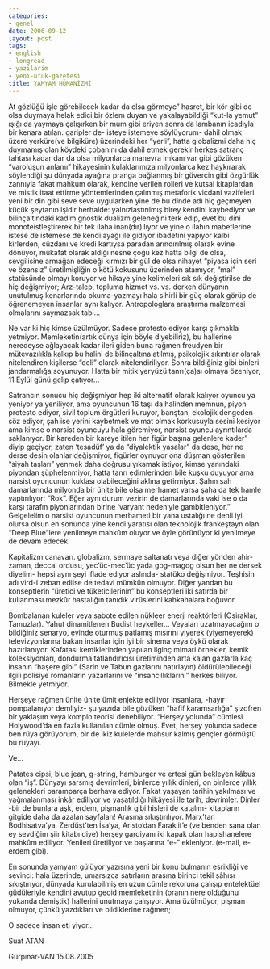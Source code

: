 ```yaml
---
categories:
- genel
date: 2006-09-12
layout: post
tags:
- english
- longread
- yazilarim
- yeni-ufuk-gazetesi
title: YAMYAM HÜMANİZMİ
---
```


At gözlüğü işle görebilecek kadar da olsa görmeye” hasret, bir kör gibi de olsa duymaya helak edici bir özlem duyan ve yakalayabildiği “kut-la yemut” ışığı da yaymaya çalışırken bir mum gibi eriyen sonra da lambanın icadıyla bir kenara atılan. garipler de- isteye istemeye söylüyorum- dahil olmak üzere yerküre(ve bilgiküre) üzerindeki her “yerli”, hatta globalizmi daha hiç duymamış olan köydeki çobanını da dahil etmek gerekir herkes satranç tahtası kadar dar da olsa milyonlarca manevra imkanı var gibi gözüken “varoluşun anlamı” hikayesinin kulaklarımıza milyonlarca kez haykırarak söylendiği şu dünyada ayağına pranga bağlanmış bir güvercin gibi özgürlük zannıyla fakat mahkum olarak, kendine verilen rolleri ve kutsal kitaplardan ve mistik itaat ettirme yöntemlerinden çalınmış metaforik vicdani vazifeleri yeni bir din gibi seve seve uygularken yine de bu dinde adı hiç geçmeyen küçük şeytanın işidir herhalde: yalnızlaştırılmış birey kendini kaybediyor ve bilinçaltındaki kadim gnostik dualizm geleneğini terk edip, evet bu dini monoteistleştirerek bir tek ilaha inan(dır)ılıyor ve yine o ilahın mabetlerine istese de istemese de kendi ayağı ile gidiyor ibadetini yapıyor kalbi kirlerden, cüzdanı ve kredi kartıysa paradan arındırılmış olarak evine dönüyor, mükafat olarak aldığı nesne çoğu kez hatta bilgi de olsa, sevgilisine armağan edeceği kırmızı bir gül de olsa nihayet “piyasa için seri ve özensiz” üretilmişliğin o kötü kokusunu üzerinden atamıyor, “mal” statüsünde olmayı koruyor ve hikaye yine kelimeleri sık sık değiştirilse de hiç değişmiyor; Arz-talep, topluma hizmet vs. vs. derken dünyanın unutulmuş kenarlarında okuma-yazmayı hala sihirli bir güç olarak görüp de öğrenemeyen insanlar aynı kalıyor. Antropologlara araştırma malzemesi olmalarını saymazsak tabi...

Ne var ki hiç kimse üzülmüyor. Sadece protesto ediyor karşı çıkmakla yetmiyor. Memleketin(artık dünya için böyle diyebiliriz), bu hallerine neredeyse ağlayacak kadar ileri giden buna rağmen freudyen bir mütevazılıkla kalkıp bu halini de bilinçaltına atılmış, psikolojik sıkıntılar olarak nitelendiren kişilerse “deli” olarak nitelendiriliyor. Sonra bildiğiniz gibi binleri jandarmalığa soyunuyor. Hatta bir mitik yeryüzü tanrı(ça)sı olmaya özeniyor, 11 Eylül günü gelip çatıyor...

Satrancın sonucu hiç değişmiyor hep iki alternatif olarak kalıyor oyuncu ya yeniyor ya yeniliyor, ama oyuncunun 16 taşı da halinden memnun, piyon protesto ediyor, sivil toplum örgütleri kuruyor, barıştan, ekolojik dengeden söz ediyor, şah ise yerini kaybetmek ve mat olmak korkusuyla sesini kesiyor ama kimse o narsist oyuncuyu hala göremiyor, narsist oyuncu ayrıntılarda saklanıyor. Bir kareden bir kareye itilen her figür başına gelenlere kader” diyip geçiyor, zaten ‘tesadüf’ ya da “diyalektik yasalar” da dese, her ne derse desin olanlar değişmiyor, figürler oynuyor ona düşman gösterilen “siyah taşları” yenmek daha doğrusu yıkamak istiyor, kimse yanındaki piyondan şüphelenmiyor, hatta tanrı edimlerinden bile kuşku duyuyor ama narsist oyuncunun kuklası olabileceğini aklına getirmiyor. Şahın şah damarlarında milyonda bir ünite bile olsa merhamet varsa şaha da tek hamle yaptırılıyor: “Rok”. Eğer aynı durum vezirin de damarlarında vaki ise o da karşı tarafın piyonlarından birine ‘varyant nedeniyle gambitleniyor.” Gelgelelim o narsist oyuncunun merhameti bir yana ustalığı ne denli iyi olursa olsun en sonunda yine kendi yaratısı olan teknolojik frankeştayn olan “Deep Blue”lere yenilmeye mahkûm oluyor ve öyle görünüyor ki yenilmeye de devam edecek.

Kapitalizm canavarı. globalizm, sermaye saltanatı veya diğer yönden ahir-zaman, deccal ordusu, yec’üc-mec’üc yada gog-magog olsun her ne dersek diyelim- hepsi aynı şeyi iflade ediyor aslında- statüko değişmiyor. Teşhisin adı vird-i zeban edilse de tedavi mümkün olmuyor. Diğer yandan bu konseptlerin “üretici ve tüketicilerinin” bu konseptleri iki satırda bir kullanması mezkûr hastalığın tanıdık virüslerini kahkahalara boğuvor.

Bombalanan kuleler veya sabote edilen nükleer enerji reaktörleri (Osiraklar, Tamuzlar). Yahut dinamitlenen Budist heykeller… Veyaları uzatmayacağım o bildiğiniz senaryo, evinde oturmuş patlamış mısırını yiyerek (yiyemeyerek) televizyonlarına bakan insanlar için iyi bir sinema veya öykü olarak hazırlanıyor. Kafatası kemiklerinden yapılan ilginç mimari örnekler, kemik koleksiyonları, dondurma tatlandırıcısı üretiminden arta kalan gazlarla kaç insanın “haşere gibi” (Sarin ve Tabun gazlarını hatırlayın) öldürülebileceği ilgili polisiye romanların yazarlarını ve “insancıllıklarını” herkes biliyor. Bilmekle yetmiyor.

Herşeye rağmen ünite ünite ümit enjekte ediliyor insanlara, -hayır pompalanıyor demliyiz- şu yazıda bile gözüken “hafif karamsarlığa” şizofren bir yaklaşım veya komplo teorisi denebiliyor. “Herşey yolunda” cümlesi Holywood’da en fazla kullanılan cümle olmuş. Evet, herşey yolunda sadece ben rüya görüyorum, bir de ikiz kulelerde mahsur kalmış gençler görmüştü bu rüyayı.

Ve...

Patates cipsi, blue jean, g-string, hamburger ve ertesi gün bekleyen kâbus olan “iş”. Dünyayı sarsmış devrimleri, binlerce yıllık dinleri, on binlerce yıllık gelenekleri paramparça berhava ediyor. Fakat yaşayan tarihin yakılması ve yağmalanması inkâr ediliyor ve yaşatıldığı hikâyesi ile tarih, devrimler. Dinler -bir de bunlara aşk, erdem, pişmanlık gibi hisleri de katalım- kitapların gitgide daha da azalan sayfaları! Arasına sıkıştırılıyor. Marx’tan Bodhisatva’ya, Zerdüşt’ten İsa’ya, Aristo’dan Faraklit’e (ve benden sana olan ey sevdiğim şiir kitabı diye) herşey gardiyanı iki kapak olan hapishanelere mahkûm ediliyor. Yenileri üretiliyor ve başlarına “e-” ekleniyor. (e-mail, e-erdem gibi).

En sonunda yamyam gülüyor yazısına yeni bir konu bulmanın esrikliği ve sevinci: hala üzerinde, umarsızca satırların arasına birinci tekil şâhısı sıkıştırıyor, dünyada kurulabilmiş en uzun cümle rekoruna çalışıp entelektüel güdüleriyle kendini avutup geoid memleketinin (oranın nere olduğunu yukarıda demiştik) hallerini unutmaya çalışıyor. Ama üzülmüyor, pişman olmuyor, çünkü yazdıkları ve bildiklerine rağmen;

O sadece insan eti yiyor...

Suat ATAN

Gürpınar-VAN 15.08.2005
